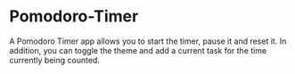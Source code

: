 # Pomodoro-Timer
A Pomodoro Timer app allows you to start the timer, pause it and reset it. In addition, you can toggle the theme and add a current task for the time currently being counted.
